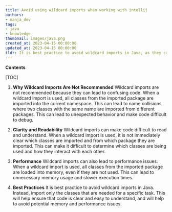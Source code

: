 ```yaml
---
title: Avoid using wildcard imports when working with intellij
authors:
- nanja_dev
tags:
- java
- knowledge
thumbnail: images/java.png
created_at: 2023-04-15 00:00:00
updated_at: 2023-04-15 00:00:00
tldr: It is best practice to avoid wildcard imports in Java, as they can lead to ambiguity and confusion.
---
```


**Contents**

[TOC]

1. **Why Wildcard Imports Are Not Recommended**
Wildcard imports are not recommended because they can lead to confusing code. When a wildcard import is used, all classes from the imported package are imported into the current namespace. This can lead to name collisions, where two classes with the same name are imported from different packages. This can lead to unexpected behavior and make code difficult to debug.

2. **Clarity and Readability**
Wildcard imports can make code difficult to read and understand. When a wildcard import is used, it is not immediately clear which classes are imported and from which package they are imported. This can make it difficult to determine which classes are being used and how they interact with each other.

3. **Performance**
Wildcard imports can also lead to performance issues. When a wildcard import is used, all classes from the imported package are loaded into memory, even if they are not used. This can lead to unnecessary memory usage and slower execution times.

4. **Best Practices**
It is best practice to avoid wildcard imports in Java. Instead, import only the classes that are needed for a specific task. This will help ensure that code is clear and easy to understand, and will help to avoid potential memory and performance issues.
